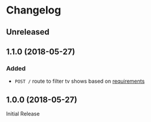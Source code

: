 # Changelog

## Unreleased

## 1.1.0 (2018-05-27)

### Added

-   `POST /` route to filter tv shows based on [requirements](http://codingchallenge.nine.com.au/)

## 1.0.0 (2018-05-27)

Initial Release
